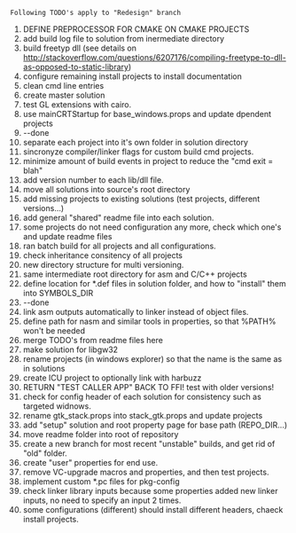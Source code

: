 ```
Following TODO's apply to "Redesign" branch
```
1. DEFINE PREPROCESSOR FOR CMAKE ON CMAKE PROJECTS
2. add build log file to solution from inermediate directory
3. build freetyp dll (see details on http://stackoverflow.com/questions/6207176/compiling-freetype-to-dll-as-opposed-to-static-library)
4. configure remaining install projects to install documentation
5. clean cmd line entries
6. create master solution
7. test GL extensions with cairo.
8. use mainCRTStartup for base_windows.props and update dpendent projects
9. --done
10. separate each project into it's own folder in solution directory
11. sincronyze compiler/linker flags for custom build cmd projects.
12. minimize amount of build events in project to reduce the "cmd exit = blah"
13. add version number to each lib/dll file.
14. move all solutions into source's root directory
15. add missing projects to existing solutions (test projects, different versions...)
15. add general "shared" readme file into each solution.
16. some projects do not need configuration any more, check which one's and update readme files
17. ran batch build for all projects and all configurations.
18. check inheritance consitency of all projects
19. new directory structure for multi versioning.
20. same intermediate root directory for asm and C/C++ projects
21. define location for *.def files in solution folder, and how to "install" them into SYMBOLS_DIR
22. --done
23. link asm outputs automatically to linker instead of object files.
24. define path for nasm and similar tools in properties, so that %PATH% won't be needed
25. merge TODO's from readme files here
26. make solution for libgw32
27. rename projects (in windows explorer) so that the name is the same as in solutions
28. create ICU project to optionally link with harbuzz
29. RETURN "TEST CALLER APP" BACK TO FFI! test with older versions!
30. check for config header of each solution for consistency such as targeted widnows.
31. rename gtk_stack.props into stack_gtk.props and update projects
32. add "setup" solution and root property page for base path (REPO_DIR...)
33. move readme folder into root of repository
34. create a new branch for most recent "unstable" builds, and get rid of "old" folder.
35. create "user" properties for end use.
36. remove VC-upgrade macros and properties, and then test projects.
37. implement custom *.pc files for pkg-config
38. check linker library inputs because some properties added new linker inputs, no need to specify an input 2 times.
39. some configurations (different) should install different headers, chaeck install projects.

